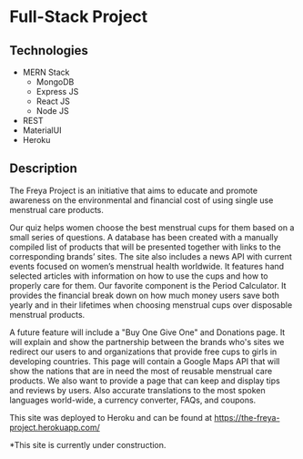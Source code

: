# Full-Stack Project

## Technologies
  + MERN Stack 
      + MongoDB
      + Express JS
      + React JS
      + Node JS
  + REST 
  + MaterialUI
  + Heroku


## Description

The Freya Project is an initiative that aims to educate and promote awareness on the environmental and financial cost of using single use menstrual care products. 

Our quiz helps women choose the best menstrual cups for them based on a small series of questions. A database has been created with a manually compiled list of products that will be presented together with links to the corresponding brands’ sites. The site also includes a news API with current events focused on women’s menstrual health worldwide. It features hand selected articles with information on how to use the cups and how to properly care for them. Our favorite component is the Period Calculator. It provides the financial break down on how much money users save both yearly and in their lifetimes when choosing menstrual cups over disposable menstrual products.

A future feature will include a "Buy One Give One" and Donations page. It will explain and show the partnership between the brands who's sites we redirect our users to and organizations that provide free cups to girls in developing countries. This page will contain a Google Maps API that will show the nations that are in need the most of reusable menstrual care products. We also want to provide a page that can keep and display tips and reviews by users. Also accurate translations to the most spoken languages world-wide, a currency converter, FAQs, and coupons.

This site was deployed to Heroku and can be found at https://the-freya-project.herokuapp.com/

*This site is currently under construction.
